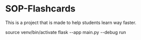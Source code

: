 # SOP-Flashcards

This is a project that is made to help students learn way faster.

source venv/bin/activate
flask --app main.py --debug run
